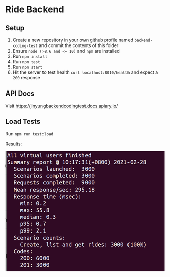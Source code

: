 # Ride Backend

## Setup

1. Create a new repository in your own github profile named `backend-coding-test` and commit the contents of this folder
2. Ensure `node (>8.6 and <= 10)` and `npm` are installed
3. Run `npm install`
4. Run `npm test`
5. Run `npm start`
6. Hit the server to test health `curl localhost:8010/health` and expect a `200` response 

## API Docs

Visit https://jinyungbackendcodingtest.docs.apiary.io/

## Load Tests

Run `npm run test:load`

Results:

![Load test](/images/load-test.png)